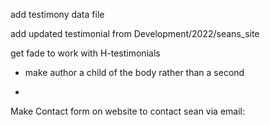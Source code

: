 add testimony data file

add updated testimonial from Development/2022/seans_site

get fade to work with H-testimonials 
  - make author a child of the body rather than a second <p>
  - 



Make Contact form on website to contact sean via email:

